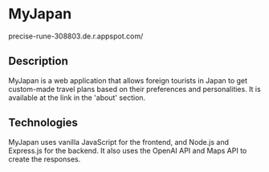 # MyJapan
precise-rune-308803.de.r.appspot.com/
## Description
MyJapan is a web application that allows foreign tourists in Japan to get custom-made travel plans based on their preferences and personalities. It is available at the link in the 'about' section.
## Technologies
MyJapan uses vanilla JavaScript for the frontend, and Node.js and Express.js for the backend. It also uses the OpenAI API and Maps API to create the responses.
